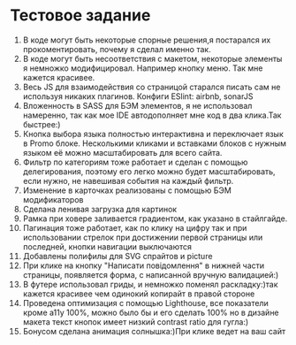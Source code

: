 <h1>Тестовое задание</h1>
<ol>
<li>В коде могут быть некоторые спорные решения,я постарался их прокоментировать, почему я сделал именно так.
</li>

<li>
В коде могут быть несоответствия с макетом, некоторые элементы я немножко модифицировал. Например кнопку меню. Так мне кажется красивее.
</li>
<li>Весь JS для взаимодействия со страницой старался писать сам не используя никаких плагинов. Конфиги ESlint: airbnb, sonarJS</li>
<li>
Вложенность в SASS для БЭМ элементов, я не использовал намеренно, так как мое IDE автодополняет мне код в два клика.Так быстрее:)
</li>
<li>
Кнопка выбора языка полностью интерактивна и переключает язык  в Promo блоке. Несколькими кликами и вставками блоков с нужным языком её можно масштабировать для всего сайта.
</li>
<li>
Фильтр по категориям тоже работает и сделан с помощью делегирования, поэтому его легко можно будет масштабировать, если нужно, не навешивая события на каждый фильтр.
</li>
<li>
Изменение в карточках реализованы с помощью БЭМ модификаторов
</li>
<li>
Сделана ленивая загрузка для картинок
</li>
<li>
Рамка при ховере заливается градиентом, как указано в стайлгайде.
</li>
<li>
Пагинация тоже работает, как по клику на цифру так и при использовании стрелок при достижении первой страницы или последней, кнопки навигации выключаются</li>
<li>Добавлены полифилы для SVG спрайтов и picture</li>
<li>
При клике на кнопку "Написати повідомлення" в нижней части страницы, появляется форма, с написанной вручную валидацией:)
</li>
<li>
В футере использовал гриды, и немножко поменял раскладку:)так кажется красивее чем одинокий копирайт в правой стороне
</li>
<li>Проведена оптимизация с помощью Lighthouse, все показатели кроме a11y 100%, можно было бы и его сделать 100% но в дизайне макета текст кнопок имеет низкий contrast ratio для гугла:)</li>
<li>
Бонусом сделана анимация солнышка:)При клике ведет на ваш сайт
</li>
</ol>



